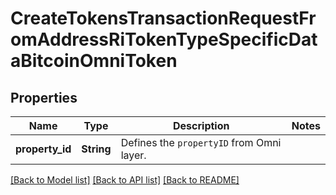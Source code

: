 # CreateTokensTransactionRequestFromAddressRiTokenTypeSpecificDataBitcoinOmniToken

## Properties

Name | Type | Description | Notes
------------ | ------------- | ------------- | -------------
**property_id** | **String** | Defines the `propertyID` from Omni layer. | 

[[Back to Model list]](../README.md#documentation-for-models) [[Back to API list]](../README.md#documentation-for-api-endpoints) [[Back to README]](../README.md)


